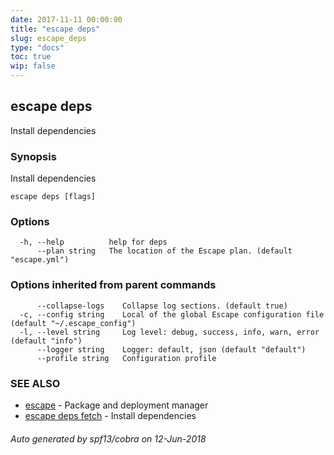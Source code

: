 ```yaml
---
date: 2017-11-11 00:00:00
title: "escape deps"
slug: escape_deps
type: "docs"
toc: true
wip: false
---
```

## escape deps

Install dependencies

### Synopsis


Install dependencies

```
escape deps [flags]
```

### Options

```
  -h, --help          help for deps
      --plan string   The location of the Escape plan. (default "escape.yml")
```

### Options inherited from parent commands

```
      --collapse-logs    Collapse log sections. (default true)
  -c, --config string    Local of the global Escape configuration file (default "~/.escape_config")
  -l, --level string     Log level: debug, success, info, warn, error (default "info")
      --logger string    Logger: default, json (default "default")
      --profile string   Configuration profile
```

### SEE ALSO
* [escape](../escape/)	 - Package and deployment manager
* [escape deps fetch](../escape_deps_fetch/)	 - Install dependencies

###### Auto generated by spf13/cobra on 12-Jun-2018
